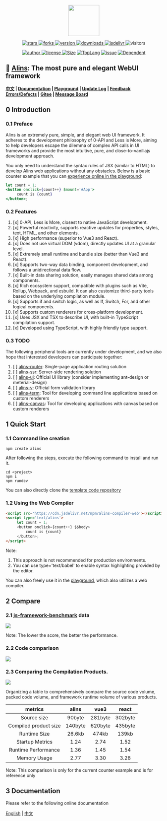 
<p align="center">
    <img src='https://shiyix.cn/images/alins.png' width='100px'/>
</p> 

<p align="center">
    <a href="https://www.github.com/alinsjs/alins/stargazers" target="_black">
        <img src="https://img.shields.io/github/stars/alinsjs/alins?logo=github" alt="stars" />
    </a>
    <a href="https://www.github.com/alinsjs/alins/network/members" target="_black">
        <img src="https://img.shields.io/github/forks/alinsjs/alins?logo=github" alt="forks" />
    </a>
    <a href="https://www.npmjs.com/package/alins" target="_black">
        <img src="https://img.shields.io/npm/v/alins?logo=npm" alt="version" />
    </a>
    <a href="https://www.npmjs.com/package/alins" target="_black">
        <img src="https://img.shields.io/npm/dm/alins?color=%23ffca28&logo=npm" alt="downloads" />
    </a>
    <a href="https://www.jsdelivr.com/package/npm/alins" target="_black">
        <img src="https://data.jsdelivr.com/v1/package/npm/alins/badge" alt="jsdelivr" />
    </a>
    <img src="https://shiyix.cn/api2/util/badge/stat?c=Visitors-Alins" alt="visitors">
</p>

<p align="center">
    <a href="https://github.com/theajack" target="_black">
        <img src="https://img.shields.io/badge/Author-%20theajack%20-7289da.svg?&logo=github" alt="author" />
    </a>
    <a href="https://www.github.com/alinsjs/alins/blob/master/LICENSE" target="_black">
        <img src="https://img.shields.io/github/license/alinsjs/alins?color=%232DCE89&logo=github" alt="license" />
    </a>
    <a href="https://cdn.jsdelivr.net/npm/alins"><img src="https://img.shields.io/bundlephobia/minzip/alins.svg" alt="Size"></a>
    <a href="https://github.com/alinsjs/alins/search?l=javascript"><img src="https://img.shields.io/github/languages/top/alinsjs/alins.svg" alt="TopLang"></a>
    <a href="https://github.com/alinsjs/alins/issues"><img src="https://img.shields.io/github/issues-closed/alinsjs/alins.svg" alt="issue"></a>
    <a href="https://www.github.com/alinsjs/alins"><img src="https://img.shields.io/librariesio/dependent-repos/npm/alins.svg" alt="Dependent"></a>
</p>

## 🚀 [Alins](https://github.com/alinsjs/alins): The most pure and elegant WebUI framework

**[中文](https://github.com/alinsjs/alins/blob/master/README.cn.md) | [Documentation](https://alinsjs.github.io/docs) | [Playground](https://alinsjs.github.io/playground/) | [Update Log](https://github.com/alinsjs/alins/blob/master/scripts/helper/version.md) | [Feedback Errors/Defects](https://github.com/alinsjs/alins/issues/new) | [Gitee](https://gitee.com/alinsjs/alins) | [Message Board](https://theajack.github.io/message-board/?app=alins)**

## 0 Introduction

### 0.1 Preface

Alins is an extremely pure, simple, and elegant web UI framework. It adheres to the development philosophy of 0-API and Less is More, aiming to help developers escape the dilemma of complex API calls in UI frameworks and provide the most intuitive, pure, and close-to-vanillajs development approach.

You only need to understand the syntax rules of JSX (similar to HTML) to develop Alins web applications without any obstacles. Below is a basic counter example that you can [experience online in the playground](https://alinsjs.github.io/playground/#4):

```jsx
let count = 1;
<button onclick={count++} $mount='#App'>
     count is {count}
</button>;
```

### 0.2 Features

1. [x] 0-API, Less is More, closest to native JavaScript development.
2. [x] Powerful reactivity, supports reactive updates for properties, styles, text, HTML, and other elements.
3. [x] High performance (superior to Vue3 and React).
4. [x] Does not use virtual DOM (vdom), directly updates UI at a granular level.
5. [x] Extremely small runtime and bundle size (better than Vue3 and React).
6. [x] Supports two-way data binding, component development, and follows a unidirectional data flow.
7. [x] Built-in data sharing solution, easily manages shared data among components.
8. [x] Rich ecosystem support, compatible with plugins such as Vite, Rollup, Webpack, and esbuild. It can also customize third-party tools based on the underlying compilation module.
9. [x] Supports if and switch logic, as well as If, Switch, For, and other logical components.
10. [x] Supports custom renderers for cross-platform development.
11. [x] Uses JSX and TSX to describe UI, with built-in TypeScript compilation support.
12. [x] Developed using TypeScript, with highly friendly type support.

### 0.3 TODO

The following peripheral tools are currently under development, and we also hope that interested developers can participate together:

1. [ ] [alins-router](https://github.com/alinsjs/alins-router): Single-page application routing solution
2. [ ] [alins-ssr](https://github.com/alinsjs/alins-ssr): Server-side rendering solution
3. [ ] [alins-ui](https://github.com/alinsjs/alins-ui): Official UI library (consider implementing ant-design or meterial-design)
3. [ ] [alins-v](https://github.com/alinsjs/alins-v): Official form validation library
4. [ ] [alins-term](https://github.com/alinsjs/alins-term): Tool for developing command line applications based on custom renderers
5. [ ] [alins-canvas](https://github.com/alinsjs/alins-canvas): Tool for developing applications with canvas based on custom renderers

## 1 Quick Start

### 1.1 Command line creation

```
npm create alins
```

After following the steps, execute the following command to install and run it.

```
cd <project>
npm i
npm rundev
```

You can also directly clone the [template code repository](https://github.com/alinsjs/ebuild-template-alins)

### 1.2 Using the Web Compiler

```html
<script src='https://cdn.jsdelivr.net/npm/alins-compiler-web'></script>
<script type='text/alins'>
     let count = 1;
     <button onclick={count++} $$body>
         count is {count}
     </button>;
</script>
```

Note:
1. This approach is not recommended for production environments.
2. You can use type='text/babel' to enable syntax highlighting provided by the editor.

You can also freely use it in the [playground](https://alinsjs.github.io/playground/#free), which also utilizes a web compiler.

## 2 Compare

### 2.1 [js-framework-benchmark](https://github.com/krausest/js-framework-benchmark) data

![](https://cdn.jsdelivr.net/gh/alinsjs/alins/scripts/helper/docs/performance.jpg)

Note: The lower the score, the better the performance.

### 2.2 Code comparison

![](https://cdn.jsdelivr.net/gh/alinsjs/alins/scripts/helper/docs/code.jpg)

### 2.3 Comparing the Compilation Products. 

![](https://cdn.jsdelivr.net/gh/alinsjs/alins/scripts/helper/docs/output.jpg)

Organizing a table to comprehensively compare the source code volume, packed code volume, and framework runtime volume of various products.

| metrics | alins | vue3 | react |
| :----: | :----: | :----: | :----: |
| Source size | 90byte | 281byte | 302byte |
| Compiled product size | 140byte | 620byte | 435byte |
| Runtime Size | 26.6kb | 474kb | 139kb |
| Startup Metrics   |   1.24    | 2.74 | 1.52 |
| Runtime Performance   |   1.36    | 1.45 | 1.54 |
| Memory Usage   |   2.77    | 3.30 | 3.28 |

Note: This comparison is only for the current counter example and is for reference only

## 3 Documentation

Please refer to the following online documentation

[English](https://alinsjs.github.io/docs/) | [中文](https://alinsjs.github.io/docs-cn/)